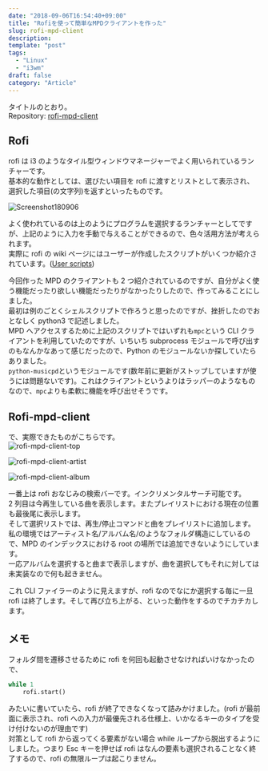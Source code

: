 ```yaml
---
date: "2018-09-06T16:54:40+09:00"
title: "Rofiを使って簡単なMPDクライアントを作った"
slug: rofi-mpd-client
description:
template: "post"
tags:
  - "Linux"
  - "i3wm"
draft: false
category: "Article"
---
```


タイトルのとおり。  
Repository: [rofi-mpd-client](https://github.com/tonooo71/rofi-mpd-client)

## Rofi

rofi は i3 のようなタイル型ウィンドウマネージャーでよく用いられているランチャーです。  
基本的な動作としては、選びたい項目を rofi に渡すとリストとして表示され、選択した項目(の文字列)を返すといったものです。

![Screenshot180906](/media/2018-09-06-screenshot180906.jpg)

よく使われているのは上のようにプログラムを選択するランチャーとしてですが、上記のように入力を手動で与えることができるので、色々活用方法が考えられます。  
実際に rofi の wiki ページにはユーザーが作成したスクリプトがいくつか紹介されています。([User scripts](https://github.com/DaveDavenport/rofi/wiki/User-scripts))

今回作った MPD のクライアントも 2 つ紹介されているのですが、自分がよく使う機能だったり欲しい機能だったりがなかったりしたので、作ってみることにしました。  
最初は例のごとくシェルスクリプトで作ろうと思ったのですが、挫折したのでおとなしく python3 で記述しました。  
MPD へアクセスするために上記のスクリプトではいずれも`mpc`という CLI クライアントを利用していたのですが、いちいち subprocess モジュールで呼び出すのもなんかなあって感じだったので、Python のモジュールないか探していたらありました。  
`python-musicpd`というモジュールです(数年前に更新がストップしていますが使うには問題ないです)。これはクライアントというよりはラッパーのようなものなので、`mpc`よりも柔軟に機能を呼び出せそうです。

## Rofi-mpd-client

で、実際できたものがこちらです。  
![rofi-mpd-client-top](/media/2018-09-06-rofi-mpd0.jpg)

![rofi-mpd-client-artist](/media/2018-09-06-rofi-mpd2.jpg)

![rofi-mpd-client-album](/media/2018-09-06-rofi-mpd2.jpg)

一番上は rofi おなじみの検索バーです。インクリメンタルサーチ可能です。  
2 列目は今再生している曲を表示します。またプレイリストにおける現在の位置も最後尾に表示します。  
そして選択リストでは、再生/停止コマンドと曲をプレイリストに追加します。私の環境ではアーティスト名/アルバム名/のようなフォルダ構造にしているので、MPD のインデックスにおける root の場所では追加できないようにしています。  
一応アルバムを選択すると曲まで表示しますが、曲を選択してもそれに対しては未実装なので何も起きません。

これ CLI ファイラーのように見えますが、rofi なのでなにか選択する毎に一旦 rofi は終了します。そして再び立ち上がる、といった動作をするのでチカチカします。

## メモ

フォルダ間を遷移させるために rofi を何回も起動させなければいけなかったので、

```python
while 1
    rofi.start()
```

みたいに書いていたら、rofi が終了できなくなって詰みかけました。(rofi が最前面に表示され、rofi への入力が最優先される仕様上、いかなるキーのタイプを受け付けないのが理由です)  
対策として rofi から返ってくる要素がない場合 while ループから脱出するようにしました。つまり Esc キーを押せば rofi はなんの要素も選択されることなく終了するので、rofi の無限ループは起こりません。
